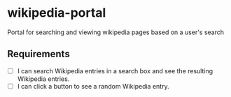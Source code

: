 # wikipedia-portal
Portal for searching and viewing wikipedia pages based on a user's search

## Requirements
* [ ] I can search Wikipedia entries in a search box and see the resulting Wikipedia entries.
* [ ] I can click a button to see a random Wikipedia entry.
